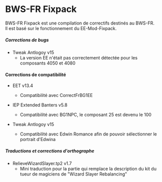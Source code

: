 # BWS-FR Fixpack

BWS-FR Fixpack est une compilation de correctifs destinés au BWS-FR.  
Il est basé sur le fonctionnement du EE-Mod-Fixpack.  

##### Corrections de bugs

- Tweak Antlogoy v15
  - La version EE n'était pas correctement détectée pour les composants 4050 et 4080

#### Corrections de compatibilité

- EET v13.4
  - Compatibilité avec CorrectFrBG1EE
  
- IEP Extended Banters v5.8
  - Compatibilité avec BG1NPC, le composant 25 est devenu le 100
  
- Tweak Antlogoy v15
  - Compatibilité avec Edwin Romance afin de pouvoir sélectionner le portrait d'Edwina

##### Traductions et corrections d'orthographe

- RelieveWizardSlayer.tp2 v1.7
  - Mini traduction pour la partie qui remplace la description du kit du tueur de magiciens de "Wizard Slayer Rebalancing"